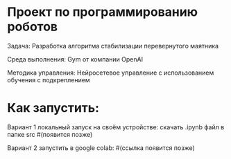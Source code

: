 # Проект по программированию роботов

Задача: 
Разработка алгоритма стабилизации перевернутого маятника

Среда выполнения: 
Gym от компании OpenAI

Методика управления: 
Нейросетевое управление с использованием обучения с подкреплением

# Как запустить: 

Вариант 1 локальный запуск на своём устройстве: скачать .ipynb файл в папке src #(появится позже)

Вариант 2 запустить в google colab: #(ссылка появится позже)
